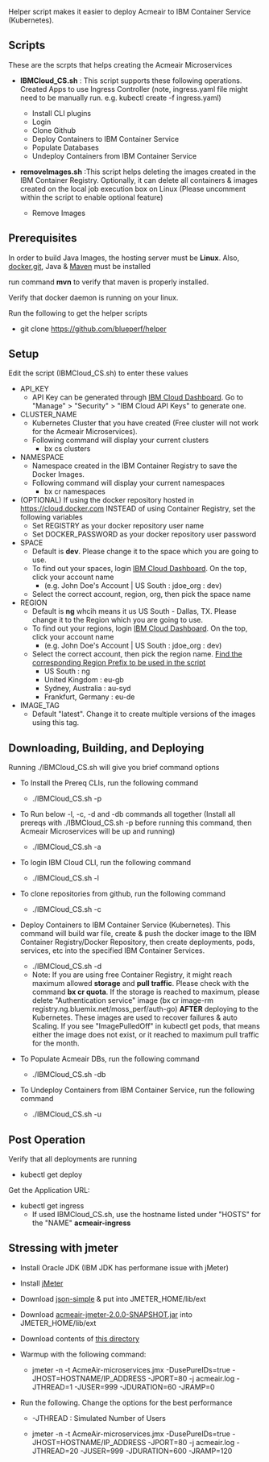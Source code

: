 Helper script makes it easier to deploy Acmeair to IBM Container Service (Kubernetes).

## Scripts
These are the scrpts that helps creating the Acmeair Microservices
- **IBMCloud_CS.sh** : This script supports these following operations.  Created Apps to use Ingress Controller (note, ingress.yaml file might need to be manually run. e.g. kubectl create -f ingress.yaml)
  - Install CLI plugins
  - Login
  - Clone Github
  - Deploy Containers to IBM Container Service
  - Populate Databases
  - Undeploy Containers from IBM Container Service
  
- **removeImages.sh** :This script helps deleting the images created in the IBM Container Registry. Optionally, it can delete all containers & images created on the local job execution box on Linux (Please uncomment within the script to enable optional feature)
  - Remove Images

## Prerequisites
In order to build Java Images, the hosting server must be **Linux**.  Also, [docker](https://www.docker.com/),[git](https://git-scm.com/downloads),  Java & [Maven](https://maven.apache.org/) must be installed

run command **mvn** to verify that maven is properly installed.

Verify that docker daemon is running on your linux.

Run the following to get the helper scripts
- git clone https://github.com/blueperf/helper

## Setup
Edit the script (IBMCloud_CS.sh) to enter these values
- API_KEY
  - API Key can be generated through [IBM Cloud Dashboard](https://console.bluemix.net/dashboard). Go to "Manage" > "Security" > "IBM Cloud API Keys" to generate one.
- CLUSTER_NAME
  - Kubernetes Cluster that you have created (Free cluster will not work for the Acmeair Microservices). 
  - Following command will display your current clusters
    - bx cs clusters
- NAMESPACE
  - Namespace created in the IBM Container Registry to save the Docker Images. 
  - Following command will display your current namespaces
    - bx cr namespaces
- (OPTIONAL) If using the docker repository hosted in https://cloud.docker.com INSTEAD of using Container Registry, set the following variables 
  - Set REGISTRY as your docker repository user name
  - Set DOCKER_PASSWORD as your docker repository user password
- SPACE
  - Default is **dev**.  Please change it to the space which you are going to use.
  - To find out your spaces, login [IBM Cloud Dashboard](https://console.bluemix.net/dashboard). On the top, click your account name
    - (e.g. John Doe's Account | US South : jdoe_org : dev)
  - Select the correct account, region, org, then pick the space name
- REGION
  - Default is **ng** whcih means it us US South - Dallas, TX.  Please change it to the Region which you are going to use.
  - To find out your regions, login [IBM Cloud Dashboard](https://console.bluemix.net/dashboard). On the top, click your account name
    - (e.g. John Doe's Account | US South : jdoe_org : dev)
  - Select the correct account, then pick the region name. [Find the corresponding Region Prefix to be used in the script](https://www.ibm.com/cloud-computing/bluemix/data-centers)
    - US South : ng
    - United Kingdom : eu-gb
    - Sydney, Australia : au-syd
    - Frankfurt, Germany : eu-de
- IMAGE_TAG
  - Default "latest".  Change it to create multiple versions of the images using this tag. 

## Downloading, Building, and Deploying
Running ./IBMCloud_CS.sh will give you brief command options
- To Install the Prereq CLIs, run the following command
  - ./IBMCloud_CS.sh -p

- To Run below -l, -c, -d and -db commands all together (Install all prereqs with ./IBMCloud_CS.sh -p before running this command, then Acmeair Microservices will be up and running)
  - ./IBMCloud_CS.sh -a
  
- To login IBM Cloud CLI, run the following command
  - ./IBMCloud_CS.sh -l
  
- To clone repositories from github, run the following command
  - ./IBMCloud_CS.sh -c
      
- Deploy Containers to IBM Container Service (Kubernetes).  This command will build war file, create & push the docker image to the IBM Container Registry/Docker Repository, then create deployments, pods, services, etc into the specified IBM Container Services. 
  - ./IBMCloud_CS.sh -d
  - Note: If you are using free Container Registry, it might reach maximum allowed **storage** and **pull traffic**. Please check with the command **bx cr quota**.  If the storage is reached to maximum, please delete "Authentication service" image (bx cr image-rm registry.ng.bluemix.net/moss_perf/auth-go) **AFTER** deploying to the Kubernetes.  These images are used to recover failures & auto Scaling.  If you see "ImagePulledOff" in kubectl get pods, that means either the image does not exist, or it reached to maximum pull traffic for the month.

- To Populate Acmeair DBs, run the following command
  - ./IBMCloud_CS.sh -db

- To Undeploy Containers from IBM Container Service, run the following command
  - ./IBMCloud_CS.sh -u
  
## Post Operation ##
Verify that all deployments are running
- kubectl get deploy

Get the Application URL:
- kubectl get ingress
  - If used IBMCloud_CS.sh, use the hostname listed under "HOSTS" for the "NAME" **acmeair-ingress**
  
 ## Stressing with jmeter
- Install Oracle JDK (IBM JDK has performane issue with jMeter)
- Install [jMeter](http://jmeter.apache.org/)
- Download [json-simple](https://storage.googleapis.com/google-code-archive-downloads/v2/code.google.com/json-simple/json-simple-1.1.1.jar) & put into JMETER_HOME/lib/ext
- Download [acmeair-jmeter-2.0.0-SNAPSHOT.jar](acmeair-jmeter-2.0.0-SNAPSHOT.jar) into JMETER_HOME/lib/ext
- Download contents of [this directory](https://github.com/blueperf/acmeair-driver/tree/master/acmeair-jmeter/scripts)
 
- Warmup with the following command:
  - jmeter -n -t AcmeAir-microservices.jmx -DusePureIDs=true -JHOST=HOSTNAME/IP_ADDRESS -JPORT=80 -j acmeair.log -JTHREAD=1 -JUSER=999 -JDURATION=60 -JRAMP=0
 
- Run the following.  Change the options for the best performance
  - -JTHREAD : Simulated Number of Users
 
  - jmeter -n -t AcmeAir-microservices.jmx -DusePureIDs=true -JHOST=HOSTNAME/IP_ADDRESS -JPORT=80 -j acmeair.log -JTHREAD=20 -JUSER=999 -JDURATION=600 -JRAMP=120
